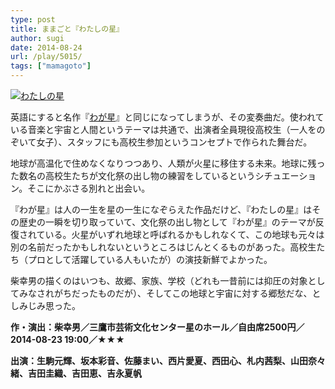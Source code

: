```yaml
---
type: post
title: ままごと『わたしの星』
author: sugi
date: 2014-08-24
url: /play/5015/
tags: ["mamagoto"]
---
```

<a href="http://i1.wp.com/asharpminor.com/wp-content/uploads/2014/08/201408212.jpg" onclick="_gaq.push(['_trackEvent', 'outbound-article', 'http://asharpminor.com/wp-content/uploads/2014/08/201408212.jpg', '']);" ><img src="http://i1.wp.com/asharpminor.com/wp-content/uploads/2014/08/201408212.jpg?resize=300%2C300" alt="わたしの星" class="alignleft size-medium wp-image-5016" data-recalc-dims="1" /></a>

英語にすると名作『<a href="http://asharpminor.com/play/2082/" onclick="_gaq.push(['_trackEvent', 'outbound-article', 'http://asharpminor.com/play/2082/', 'わが星']);" title="青年団リンク ままごと『わが星』" target="_blank">わが星</a>』と同じになってしまうが、その変奏曲だ。使われている音楽と宇宙と人間というテーマは共通で、出演者全員現役高校生（一人をのぞいて女子）、スタッフにも高校生参加というコンセプトで作られた舞台だ。

地球が高温化で住めなくなりつつあり、人類が火星に移住する未来。地球に残った数名の高校生たちが文化祭の出し物の練習をしているというシチュエーション。そこにかぶさる別れと出会い。

『わが星』は人の一生を星の一生になぞらえた作品だけど、『わたしの星』はその歴史の一瞬を切り取っていて、文化祭の出し物として『わが星』のテーマが反復されている。火星がいずれ地球と呼ばれるかもしれなくて、この地球も元々は別の名前だったかもしれないというところはじんとくるものがあった。高校生たち（プロとして活躍している人もいたが）の演技新鮮でよかった。

柴幸男の描くのはいつも、故郷、家族、学校（どれも一昔前には抑圧の対象としてみなされがちだったものだが）、そしてこの地球と宇宙に対する郷愁だな、としみじみ思った。

**作・演出：柴幸男／三鷹市芸術文化センター星のホール／自由席2500円／2014-08-23 19:00／★★★**

**出演：生駒元輝、坂本彩音、佐藤まい、西片愛夏、西田心、札内茜梨、山田奈々緒、吉田圭織、吉田恵、吉永夏帆**
